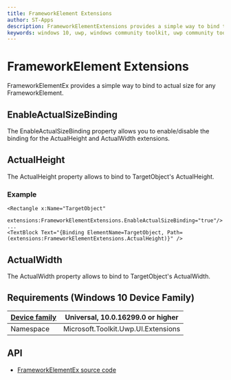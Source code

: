 ```yaml
---
title: FrameworkElement Extensions
author: ST-Apps
description: FrameworkElementExtensions provides a simple way to bind to actual size for any FrameworkElement
keywords: windows 10, uwp, windows community toolkit, uwp community toolkit, uwp toolkit, FrameworkElement, extensions
---
```


# FrameworkElement Extensions

FrameworkElementEx provides a simple way to bind to actual size for any FrameworkElement.

## EnableActualSizeBinding

The EnableActualSizeBinding property allows you to enable/disable the binding for the ActualHeight and ActualWidth extensions.

## ActualHeight

The ActualHeight property allows to bind to TargetObject's ActualHeight.

### Example

```xaml
<Rectangle x:Name="TargetObject"
            extensions:FrameworkElementExtensions.EnableActualSizeBinding="true"/>
...
<TextBlock Text="{Binding ElementName=TargetObject, Path=(extensions:FrameworkElementExtensions.ActualHeight)}" />
```

## ActualWidth

The ActualWidth property allows to bind to TargetObject's ActualWidth.

## Requirements (Windows 10 Device Family)

| [Device family](http://go.microsoft.com/fwlink/p/?LinkID=526370) | Universal, 10.0.16299.0 or higher |
| --- | --- |
| Namespace | Microsoft.Toolkit.Uwp.UI.Extensions |

## API

* [FrameworkElementEx source code](https://github.com/Microsoft/WindowsCommunityToolkit//blob/master/Microsoft.Toolkit.Uwp.UI/Extensions/FrameworkElement)